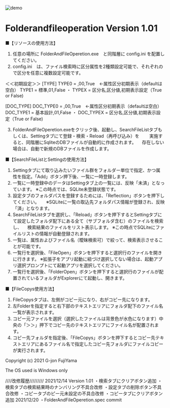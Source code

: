 
![demo](https://user-images.githubusercontent.com/95132992/148064114-95d9e6be-14e1-4edd-9de3-3276a1d3226a.gif)

# Folderandfileoperation Version 1.01

■【リソースの使用方法】
1) 任意の場所に FolderAndFileOperetion.exe　と同階層に config.ini を配置してください。
2) config.ini　は、ファイル検索時に区分属性を2種類設定可能で、それぞれので区分を任意に複数設定可能です。

＜＜初期設定＞＞
 [TYPE]
TYPE0 = ,00,True　←属性区分初期表示（defaultは空白）
TYPE1 = 標準,01,False
・
TYPEX = 区分名,区分値,初期表示設定（True or False)

 [DOC_TYPE]
DOC_TYPE0 = ,00,True　←属性区分初期表示（defaultは空白）
DOC_TYPE1 = 基本設計,01,False
・
DOC_TYPEX = 区分名,区分値,初期表示設定（True or False)

3) FolderAndFileOperetion.exeをクリック後、起動し、SearchFileListタブもしくは、Settingタブにて登録・検索・Reload（再呼び込み）を
　　実施すると、同階層にSqliteのDBファイルが自動的に作成されます。
  　存在しない場合は、自動で新規のDBファイルを作成します。

■【SearchFileListとSettingの使用方法】
1) Settingタブにて取り込みたいファイル群をフォルダー単位で指定、かつ属性を指定。「Add」ボタン押下後、一覧に一時登録します。
2) 一覧に一時登録中のデータはSettingタブ上の一覧には、反映「未済」となっています。
   ※この時点では、SQLite未登録状態です。
3) 設定タブのフォルダパスを登録するためには、「Reflection」ボタンを押下してください。
　 ※SQLiteに一覧の取込先フォルダパス情報が登録され、反映「済」となります。
4) SearchFileListタブを選択し、「Reload」ボタンを押下するとSettingタブにて設定したフォルダ配下にある全て（サブフォルダ含む）のファイルを検索し、
　検索結果のファイルをリスト表示します。
   ※この時点でSQLiteにファイルリストの情報が自動登録されます。
5) 一覧は、属性およびファイル名（曖昧検索可）で絞って、検索表示させることが可能です。 
6) 一覧行を選択後、「FileOpen」ボタンを押下すると選択行のファイルを開きに行きます。
   ※拡張子をアプリ起動に紐づけ選択してない場合は、起動アプリ選択プロンプトにて起動アプリを選択してください。
7) 一覧行を選択後、「FolderOpen」ボタンを押下すると選択行のファイルが配置されているフォルダがExplorerにて起動し、開きます。

■【FileCopys使用方法】
1) FileCopysタブは、左側がコピー元になり、右がコピー先になります。
2)  左Folderを指定すると右下部のテキストエリアにフォルダ配下のファイル名一覧が表示されます。
3)  コピー元ファイルを選択（選択したファイルは背景色が水色になります）中央の「＞＞」押下でコピー先のテキストエリアにファイル名が配置されます。
4)  コピー先フォルダを指定後、「FileCopys」ボタンを押下するとコピー先テキストエリアにあるファイル名で指定したコピー先フォルダにファイルコピーが実行されます。

Copyright (c) 2021 G-jon FujiYama

The OS used is Windows only

////改修履歴/////////
2021/12/14 Version 1.01
・検索タブにクリアボタン追加
・検索タブの検索結果時のナンバリング不具合改修
・設定タブの削除ボタン不具合改修
・コピータブのピー元未設定の不具合改修
・コピータブにクリアボタン追加
2021/12/20
・FolderAndFileOperetion.spec commit